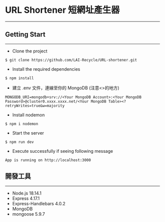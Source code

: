 # URL Shortener 短網址產生器
---

##  Getting Start
---
- Clone the project
```
$ git clone https://github.com/LAI-Recycle/URL-shortener.git
```
- Install the required dependencies
```
$ npm install
```
- 建立 .env 文件，連線至你的 MongoDB (注意<>的地方)
```
MONGODB_URI=mongodb+srv://<Your MongoDB Account>:<Your MongoDB Password>@cluster0.xxxx.xxxx.net/<Your MongoDB Table><?retryWrites=true&w=majority
```
- Install nodemon
```
$ npm i nodemon
```
- Start the server
```
$ npm run dev
```
- Execute successfully if seeing following message
```
App is running on http://localhost:3000
```

## 開發工具
---
- Node.js 18.14.1
- Express 4.17.1
- Express-Handlebars 4.0.2
- MongoDB
- mongoose 5.9.7
